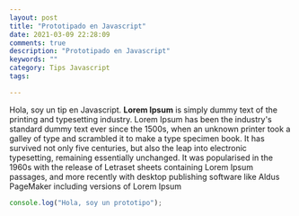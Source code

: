 ```yaml
---
layout: post
title: "Prototipado en Javascript"
date: 2021-03-09 22:28:09
comments: true
description: "Prototipado en Javascript"
keywords: ""
category: Tips Javascript
tags:

---
```


Hola, soy un tip en Javascript. **Lorem Ipsum** is simply dummy text of the printing and typesetting industry. Lorem Ipsum has been the industry's standard dummy text ever since the 1500s, when an unknown printer took a galley of type and scrambled it to make a type specimen book. It has survived not only five centuries, but also the leap into electronic typesetting, remaining essentially unchanged. It was popularised in the 1960s with the release of Letraset sheets containing Lorem Ipsum passages, and more recently with desktop publishing software like Aldus PageMaker including versions of Lorem Ipsum

```javascript
console.log("Hola, soy un prototipo");
```